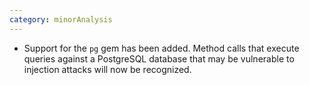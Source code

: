 ```yaml
---
category: minorAnalysis
---
```

* Support for the `pg` gem has been added. Method calls that execute queries against a PostgreSQL database that may be vulnerable to injection attacks will now be recognized.